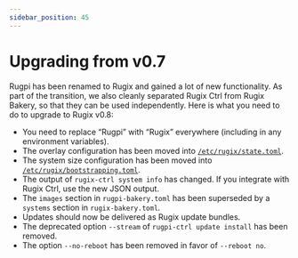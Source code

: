 ```yaml
---
sidebar_position: 45
---
```


# Upgrading from v0.7

Rugpi has been renamed to Rugix and gained a lot of new functionality.
As part of the transition, we also cleanly separated Rugix Ctrl from Rugix Bakery, so that they can be used independently.
Here is what you need to do to upgrade to Rugix v0.8:

- You need to replace “Rugpi” with “Rugix” everywhere (including in any environment variables).
- The overlay configuration has been moved into [`/etc/rugix/state.toml`](./ctrl/state-management.mdx#overlay-configuration).
- The system size configuration has been moved into [`/etc/rugix/bootstrapping.toml`](./ctrl/bootstrapping.mdx#default-layout).
- The output of `rugix-ctrl system info` has changed. If you integrate with Rugix Ctrl, use the new JSON output.
- The `images` section in `rugpi-bakery.toml` has been superseded by a `systems` section in `rugix-bakery.toml`.
- Updates should now be delivered as Rugix update bundles.
- The deprecated option `--stream` of `rugpi-ctrl update install` has been removed.
- The option `--no-reboot` has been removed in favor of `--reboot no`.
